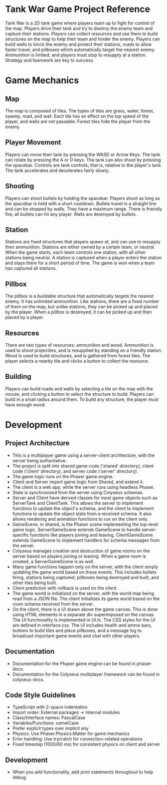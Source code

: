 # Tank War Game Project Reference

Tank War is a 2D tank game where players team up to fight for control of the map. Players drive their tank and try to destroy the enemy team and capture their stations. Players can collect resources and use them to build structures on the map to help their team and hinder the enemy. Players can build walls to block the enemy and protect their stations, roads to allow faster travel, and pillboxes which automatically target the nearest enemy. Ammunition is limited, and players must stop to resupply at a station. Strategy and teamwork are key to success.

# Game Mechanics

## Map

The map is composed of tiles. The types of tiles are grass, water, forest, swamp, road, and wall. Each tile has an effect on the top speed of the player, and walls are not passable. Forest tiles hide the player from the enemy.

## Player Movement

Players can move their tank by pressing the WASD or Arrow Keys. The tank can rotate by pressing the A or D keys. The tank can also shoot by pressing the spacebar. Controls are tank controls; that is, relative to the player's tank. The tank accelerates and decelerates fairly slowly. 

## Shooting

Players can shoot bullets by holding the spacebar. Players shoot as long as the spacebar is held with a short cooldown. Bullets travel in a straight line and can be stopped by walls. They have a maximum range. There is friendly fire; all bullets can hit any player. Walls are destroyed by bullets.

## Station

Stations are fixed structures that players spawn at, and can use to resupply their ammunition. Stations are either owned by a certain team, or neutral. When the game starts, each team controls one station, with all other stations being neutral. A station is captured when a player enters the station and stays there for a short period of time. The game is won when a team has captured all stations.

## Pillbox

The pillbox is a buildable structure that automatically targets the nearest enemy. It has unlimited ammunition. Like stations, there are a fixed number of them on the map, but unlike stations, they can be picked up and placed by the player. When a pillbox is destroyed, it can be picked up and then placed by a player.

## Resources

There are two types of resources: ammunition and wood. Ammunition is used to shoot projectiles, and is resupplied by standing on a friendly station. Wood is used to build structures, and is gathered from forest tiles. The player selects a nearby tile and clicks a button to collect the resource.

## Building

Players can build roads and walls by selecting a tile on the map with the mouse, and clicking a button to select the structure to build. Players can build in a small radius around them. To build any structure, the player must have enough wood. 

# Development

## Project Architecture
- This is a multiplayer game using a server-client architecture, with the server being authoritative.
- The project is split into shared game code ('shared' directory), client code ('client' directory), and server code ('server' directory).
- The game logic runs on the Phaser game engine.
- Client and Server import game logic from Shared, and extend it.
- The client is a web app, while the server runs using headless Phaser.
- State is synchronized from the server using Colyseus schemas.
- Server and Client have derived classes for most game objects such as ServerTank and ClientTank. This allows the server to implement functions to update the object's schema, and the client to implement functions to update the object state from a received schema. It also allows rendering and animation functions to run on the client only.
- GameScene, in shared, is the Phaser scene implementing the top-level game logic. ServerGameScene extends GameScene to handle server-specific functions like players joining and leaving. ClientGameScene extends GameScene to implement handlers for schema messages from the server.
- Colyseus manages creation and destruction of game rooms on the server based on players joining or leaving. When a game room is created, a ServerGameScene is as well.
- Many game functions happen only on the server, with the client simply updating the game world based on these events. This includes bullets firing, stations being captured, pillboxes being destroyed and built, and other tiles being built.
- Client prediction with rollback is used on the client.
- The game world is initialized on the server, with the world map being read from a JSON file. The client initializes its game world based on the room schema received from the server.
- On the client, there is a UI drawn above the game canvas. This is done using HTML elements in a separate div superimposed on the canvas. The UI functionality is implemented in UI.ts. The CSS styles for the UI are defined in interface.css. The UI includes health and ammo bars, buttons to build tiles and place pillboxes, and a message log to broadcast important game events and chat with other players.

## Documentation
- Documentation for the Phaser game engine can be found in phaser-docs.
- Documentation for the Colyseus multiplayer framework can be found in colyseus-docs.

## Code Style Guidelines
- TypeScript with 2-space indentation
- Import order: External packages → Internal modules
- Class/Interface names: PascalCase
- Variables/Functions: camelCase
- Prefer explicit types over implicit any
- Physics: Use Phaser.Physics.Matter for game mechanics
- Error handling: Use try/catch for connection-related operations
- Fixed timestep (1000/60 ms) for consistent physics on client and server

## Development
- When you add functionality, add print statements throughout to help debug.
